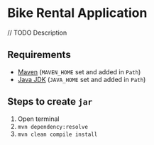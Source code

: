 # Bike Rental Application 
// TODO Description

## Requirements
- [Maven](https://maven.apache.org/) (`MAVEN_HOME` set and added in `Path`)
- [Java JDK](https://www.oracle.com/technetwork/java/javase/downloads/index.html) (`JAVA_HOME` set and added in `Path`)

## Steps to create `jar`
1. Open terminal
2. `mvn dependency:resolve`
3. `mvn clean compile install`
